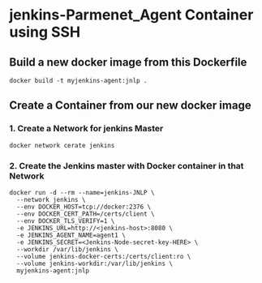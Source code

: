 # jenkins-Parmenet_Agent Container using SSH
## Build a new docker image from this Dockerfile
```
docker build -t myjenkins-agent:jnlp .
```
## Create a Container from our new docker image 

### 1. Create a Network for jenkins Master
```
docker network cerate jenkins
```
### 2. Create the Jenkins master with Docker container in that Network
```
docker run -d --rm --name=jenkins-JNLP \
  --network jenkins \
  --env DOCKER_HOST=tcp://docker:2376 \
  --env DOCKER_CERT_PATH=/certs/client \
  --env DOCKER_TLS_VERIFY=1 \
  -e JENKINS_URL=http://<jenkins-host>:8080 \
  -e JENKINS_AGENT_NAME=agent1 \
  -e JENKINS_SECRET=<Jenkins-Node-secret-key-HERE> \
  --workdir /var/lib/jenkins \
  --volume jenkins-docker-certs:/certs/client:ro \
  --volume jenkins-workdir:/var/lib/jenkins \
  myjenkins-agent:jnlp

```



